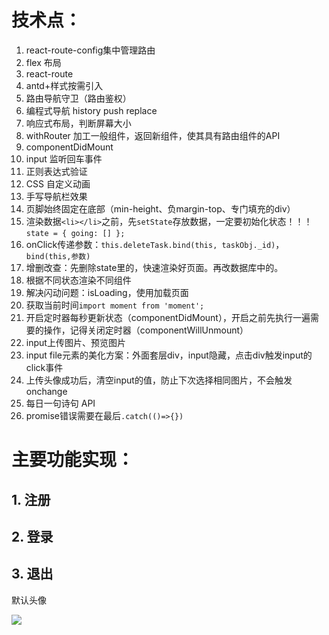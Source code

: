 # 技术点：

1. react-route-config集中管理路由
2. flex 布局
3. react-route
4. antd+样式按需引入
5. 路由导航守卫（路由鉴权）
6. 编程式导航 history push replace
7. 响应式布局，判断屏幕大小
8. withRouter 加工一般组件，返回新组件，使其具有路由组件的API
9. componentDidMount
10. input 监听回车事件
11. 正则表达式验证
12. CSS 自定义动画
13. 手写导航栏效果
14. 页脚始终固定在底部（min-height、负margin-top、专门填充的div）
15. 渲染数据`<li></li>`之前，先`setState`存放数据，一定要初始化状态！！！`state = { going: [] };`
16. onClick传递参数：`this.deleteTask.bind(this, taskObj._id)`，`bind(this,参数)`
17. 增删改查：先删除state里的，快速渲染好页面。再改数据库中的。
18. 根据不同状态渲染不同组件
19. 解决闪动问题：isLoading，使用加载页面
20. 获取当前时间`import moment from 'moment';`
21. 开启定时器每秒更新状态（componentDidMount），开启之前先执行一遍需要的操作，记得关闭定时器（componentWillUnmount）
22. input上传图片、预览图片
23. input file元素的美化方案：外面套层div，input隐藏，点击div触发input的click事件
24. 上传头像成功后，清空input的值，防止下次选择相同图片，不会触发onchange
25. 每日一句诗句 API
26. promise错误需要在最后`.catch(()=>{})`

# 主要功能实现：

## 1. 注册

## 2. 登录

## 3. 退出



默认头像

![](https://jack-img.oss-cn-hangzhou.aliyuncs.com/img/20210510203904.png)